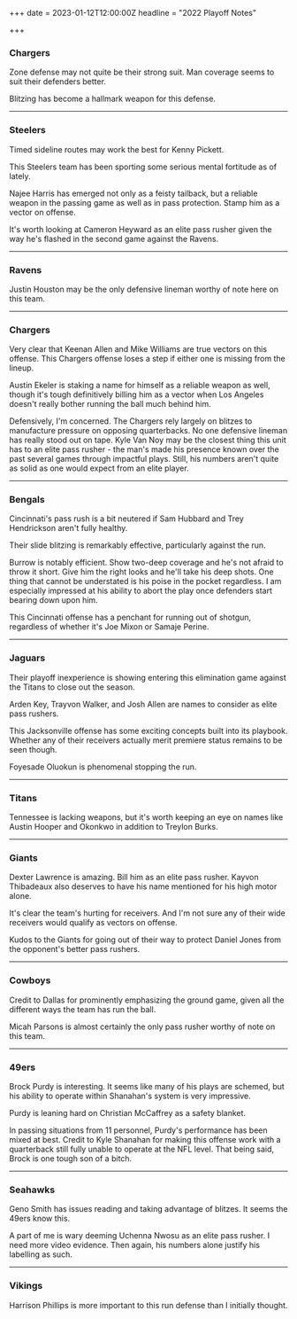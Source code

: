 +++
date = 2023-01-12T12:00:00Z
headline = "2022 Playoff Notes"

+++
### Chargers

Zone defense may not quite be their strong suit. Man coverage seems to suit their defenders better.

Blitzing has become a hallmark weapon for this defense.

***

### Steelers

Timed sideline routes may work the best for Kenny Pickett.

This Steelers team has been sporting some serious mental fortitude as of lately.

Najee Harris has emerged not only as a feisty tailback, but a reliable weapon in the passing game as well as in pass protection. Stamp him as a vector on offense.

It's worth looking at Cameron Heyward as an elite pass rusher given the way he's flashed in the second game against the Ravens.

***

### Ravens

Justin Houston may be the only defensive lineman worthy of note here on this team.

***

### Chargers

Very clear that Keenan Allen and Mike Williams are true vectors on this offense. This Chargers offense loses a step if either one is missing from the lineup.

Austin Ekeler is staking a name for himself as a reliable weapon as well, though it's tough definitively billing him as a vector when Los Angeles doesn't really bother running the ball much behind him.

Defensively, I'm concerned. The Chargers rely largely on blitzes to manufacture pressure on opposing quarterbacks. No one defensive lineman has really stood out on tape. Kyle Van Noy may be the closest thing this unit has to an elite pass rusher - the man's made his presence known over the past several games through impactful plays. Still, his numbers aren't quite as solid as one would expect from an elite player.

***

### Bengals

Cincinnati's pass rush is a bit neutered if Sam Hubbard and Trey Hendrickson aren't fully healthy.

Their slide blitzing is remarkably effective, particularly against the run.

Burrow is notably efficient. Show two-deep coverage and he's not afraid to throw it short. Give him the right looks and he'll take his deep shots. One thing that cannot be understated is his poise in the pocket regardless. I am especially impressed at his ability to abort the play once defenders start bearing down upon him.

This Cincinnati offense has a penchant for running out of shotgun, regardless of whether it's Joe Mixon or Samaje Perine.

***

### Jaguars

Their playoff inexperience is showing entering this elimination game against the Titans to close out the season.

Arden Key, Trayvon Walker, and Josh Allen are names to consider as elite pass rushers.

This Jacksonville offense has some exciting concepts built into its playbook. Whether any of their receivers actually merit premiere status remains to be seen though.

Foyesade Oluokun is phenomenal stopping the run.

***

### Titans

Tennessee is lacking weapons, but it's worth keeping an eye on names like Austin Hooper and Okonkwo in addition to Treylon Burks.

***

### Giants

Dexter Lawrence is amazing. Bill him as an elite pass rusher. Kayvon Thibadeaux also deserves to have his name mentioned for his high motor alone.

It's clear the team's hurting for receivers. And I'm not sure any of their wide receivers would qualify as vectors on offense.

Kudos to the Giants for going out of their way to protect Daniel Jones from the opponent's better pass rushers.

***

### Cowboys

Credit to Dallas for prominently emphasizing the ground game, given all the different ways the team has run the ball.

Micah Parsons is almost certainly the only pass rusher worthy of note on this team.

***

### 49ers

Brock Purdy is interesting. It seems like many of his plays are schemed, but his ability to operate within Shanahan's system is very impressive.

Purdy is leaning hard on Christian McCaffrey as a safety blanket.

In passing situations from 11 personnel, Purdy's performance has been mixed at best. Credit to Kyle Shanahan for making this offense work with a quarterback still fully unable to operate at the NFL level. That being said, Brock is one tough son of a bitch.

***

### Seahawks

Geno Smith has issues reading and taking advantage of blitzes. It seems the 49ers know this.

A part of me is wary deeming Uchenna Nwosu as an elite pass rusher. I need more video evidence. Then again, his numbers alone justify his labelling as such.

***

### Vikings

Harrison Phillips is more important to this run defense than I initially thought.